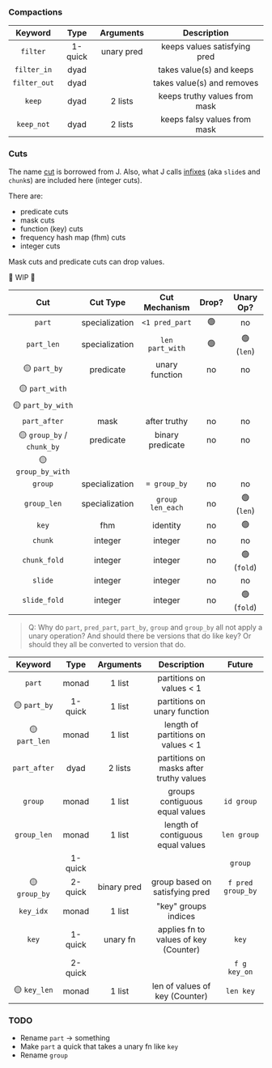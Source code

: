 ### Compactions

|   Keyword    |  Type   | Arguments  |          Description          |
| :----------: | :-----: | :--------: | :---------------------------: |
|   `filter`   | 1-quick | unary pred | keeps values satisfying pred  |
| `filter_in`  |  dyad   |            |   takes value(s) and keeps    |
| `filter_out` |  dyad   |            |  takes value(s) and removes   |
|    `keep`    |  dyad   |  2 lists   | keeps truthy values from mask |
|  `keep_not`  |  dyad   |  2 lists   | keeps falsy values from mask  |

### Cuts

The name [cut](https://code.jsoftware.com/wiki/Vocabulary/semidot) is borrowed from J. Also, what J calls [infixes](https://code.jsoftware.com/wiki/Vocabulary/bslash#dyadic) (aka `slide`s and `chunk`s) are included here (integer cuts).

There are:

* predicate cuts
* mask cuts
* function (key) cuts
* frequency hash map (fhm) cuts
* integer cuts

Mask cuts and predicate cuts can drop values.

🚧 WIP 🚧

<!-- |       🟡 `pred_part`       |   predicate    | unary predicate  |   🟢   |     no     | -->

|            Cut            |    Cut Type    |  Cut Mechanism   | Drop? | Unary Op?  |
| :-----------------------: | :------------: | :--------------: | :---: | :--------: |
|          `part`           | specialization |  `<1 pred_part`  |   🟢   |     no     |
|        `part_len`         | specialization | `len part_with`  |   🟢   | 🟢 (`len`)  |
|        🟡 `part_by`        |   predicate    |  unary function  |  no   |     no     |
|       🟡 `part_with`       |
|     🟡 `part_by_with`      |
|       `part_after`        |      mask      |   after truthy   |  no   |     no     |
| 🟡 `group_by` / `chunk_by` |   predicate    | binary predicate |  no   |     no     |
|     🟡 `group_by_with`     |
|          `group`          | specialization |   `= group_by`   |  no   |     no     |
|        `group_len`        | specialization | `group len_each` |  no   | 🟢 (`len`)  |
|           `key`           |      fhm       |     identity     |  no   |     🟢      |
|          `chunk`          |    integer     |     integer      |  no   |     no     |
|       `chunk_fold`        |    integer     |     integer      |  no   | 🟢 (`fold`) |
|          `slide`          |    integer     |     integer      |  no   |     no     |
|       `slide_fold`        |    integer     |     integer      |  no   | 🟢 (`fold`) |

> Q: Why do `part`, `pred_part`, `part_by`, `group` and `group_by` all not apply a unary operation? And should there be versions that do like key? Or should they all be converted to version that do.

|   Keyword    |  Type   |  Arguments  |               Description               |      Future       |
| :----------: | :-----: | :---------: | :-------------------------------------: | :---------------: |
|    `part`    |  monad  |   1 list    |        partitions on values < 1         |
| 🟡 `part_by`  | 1-quick |   1 list    |      partitions on unary function       |
| 🟡 `part_len` |  monad  |   1 list    |   length of partitions on values < 1    |
| `part_after` |  dyad   |   2 lists   | partitions on masks after truthy values |
|   `group`    |  monad  |   1 list    |     groups contiguous equal values      |    `id group`     |
| `group_len`  |  monad  |   1 list    |    length of contiguous equal values    |    `len group`    |
|              | 1-quick |             |                                         |      `group`      |
| 🟡 `group_by` | 2-quick | binary pred |     group based on satisfying pred      | `f pred group_by` |
|  `key_idx`   |  monad  |   1 list    |          "key" groups indices           |
|    `key`     | 1-quick |  unary fn   |  applies fn to values of key (Counter)  |       `key`       |
|              | 2-quick |             |                                         |   `f g key_on`    |
| 🟡 `key_len`  |  monad  |   1 list    |     len of values of key (Counter)      |     `len key`     |

### TODO

* Rename `part` -> something
* Make `part` a quick that takes a unary fn like `key`
* Rename `group`